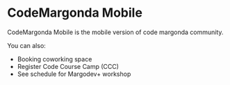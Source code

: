 # CodeMargonda Mobile

CodeMargonda Mobile is the mobile version of code margonda community.

You can also:

- Booking coworking space
- Register Code Course Camp (CCC)
- See schedule for Margodev+ workshop
